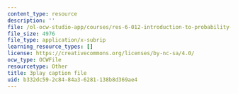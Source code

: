 ```yaml
---
content_type: resource
description: ''
file: /ol-ocw-studio-app/courses/res-6-012-introduction-to-probability-spring-2018/b332dc592c8484a36281138b8d369ae4_WSrVCCBOeg4.srt
file_size: 4976
file_type: application/x-subrip
learning_resource_types: []
license: https://creativecommons.org/licenses/by-nc-sa/4.0/
ocw_type: OCWFile
resourcetype: Other
title: 3play caption file
uid: b332dc59-2c84-84a3-6281-138b8d369ae4
---
```

